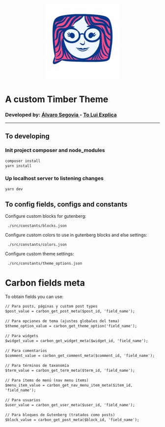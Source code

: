 
<p align="center">
    <img src="./screenshot.png" height="250">
</p>

# A custom Timber Theme
<h3 align="left"> Developed by:
    <a href="https://www.linkedin.com/in/alvarosego01/" target="_blank">
        Álvaro Segovia
    </a>
    -
    <a href="https://luiexplica.com" target="_blank">
        To Lui Explica
    </a>
</h3>

<hr>

## To developing
### Init project composer and node_modules
```
composer install
yarn install
```

### Up localhost server to listening changes
```
yarn dev
```

## To config fields, configs and constants
Configure custom blocks for gutenberg:
```
 ./src/constants/blocks.json
```
Configure custom colors to use in gutenberg blocks and else settings:
```
 ./src/constants/colors.json
```
Configure custom theme settings:
```
 ./src/constants/theme_options.json
```


# Carbon fields meta
To obtain fields you can use:

```
// Para posts, páginas y custom post types
$post_value = carbon_get_post_meta($post_id, 'field_name');

// Para opciones de tema (ajustes globales del tema)
$theme_option_value = carbon_get_theme_option('field_name');

// Para widgets
$widget_value = carbon_get_widget_meta($widget_id, 'field_name');

// Para comentarios
$comment_value = carbon_get_comment_meta($comment_id, 'field_name');

// Para términos de taxonomía
$term_value = carbon_get_term_meta($term_id, 'field_name');

// Para ítems de menú (nav menu items)
$menu_item_value = carbon_get_nav_menu_item_meta($item_id, 'field_name');

// Para usuarios
$user_value = carbon_get_user_meta($user_id, 'field_name');

// Para bloques de Gutenberg (tratados como posts)
$block_value = carbon_get_post_meta($block_id, 'field_name');

```